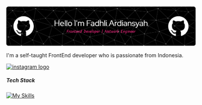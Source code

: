 ![Fadhli Ardiansyah](img/github-header-image.png)

<p>I'm a self-taught FrontEnd developer who is passionate from Indonesia.</p>

  <a href="https://instagram.com/_fdh7xx.py">
  <img src="https://img.shields.io/static/v1?message=Instagram&logo=instagram&label=&color=E4405F&logoColor=white&labelColor=&style=for-the-badge" height="33" alt="instagram logo"  />
  </a>

<h5>Tech Stack</h5>

[![My Skills](https://skillicons.dev/icons?i=next,vite,react,express,tailwind,bootstrap,figma&theme=light)](https://skillicons.dev)
